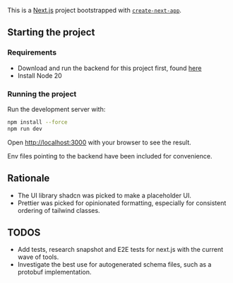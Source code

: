 This is a [Next.js](https://nextjs.org) project bootstrapped with [`create-next-app`](https://nextjs.org/docs/app/api-reference/cli/create-next-app).

## Starting the project

### Requirements
* Download and run the backend for this project first, found [here](https://github.com/jamilchioino/beer-run-backend)
* Install Node 20

### Running the project
Run the development server with:

```bash
npm install --force
npm run dev
```

Open [http://localhost:3000](http://localhost:3000) with your browser to see the result.

Env files pointing to the backend have been included for convenience.

## Rationale
* The UI library shadcn was picked to make a placeholder UI.
* Prettier was picked for opinionated formatting, especially for consistent ordering of tailwind classes.

## TODOS
* Add tests, research snapshot and E2E tests for next.js with the current wave of tools.
* Investigate the best use for autogenerated schema files, such as a protobuf implementation.
